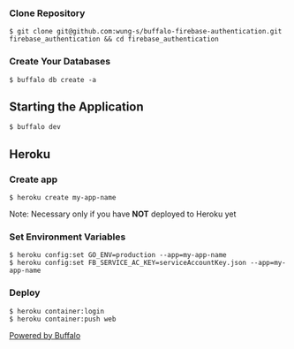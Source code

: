 ### Clone Repository

    $ git clone git@github.com:wung-s/buffalo-firebase-authentication.git firebase_authentication && cd firebase_authentication

### Create Your Databases

    $ buffalo db create -a

## Starting the Application

    $ buffalo dev

## Heroku

### Create app

    $ heroku create my-app-name

Note: Necessary only if you have **NOT** deployed to Heroku yet

### Set Environment Variables

    $ heroku config:set GO_ENV=production --app=my-app-name
    $ heroku config:set FB_SERVICE_AC_KEY=serviceAccountKey.json --app=my-app-name

### Deploy

    $ heroku container:login
    $ heroku container:push web

[Powered by Buffalo](http://gobuffalo.io)
